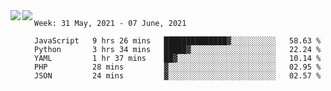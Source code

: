 <a href="https://github.com/anuraghazra/github-readme-stats">
  <img align="left" src="https://github-readme-stats.vercel.app/api?username=Tanesan&count_private=true&show_icons=true" />
</a>
<a href="https://github.com/anuraghazra/github-readme-stats">
  <img align="left" src="https://github-readme-stats.vercel.app/api/top-langs/?username=Tanesan" />
</a>

<!--START_SECTION:waka-->
```text
Week: 31 May, 2021 - 07 June, 2021

JavaScript   9 hrs 26 mins   ██████████████▓░░░░░░░░░░   58.63 % 
Python       3 hrs 34 mins   █████▓░░░░░░░░░░░░░░░░░░░   22.24 % 
YAML         1 hr 37 mins    ██▓░░░░░░░░░░░░░░░░░░░░░░   10.14 % 
PHP          28 mins         ▓░░░░░░░░░░░░░░░░░░░░░░░░   02.95 % 
JSON         24 mins         ▓░░░░░░░░░░░░░░░░░░░░░░░░   02.57 % 
```
<!--END_SECTION:waka-->
